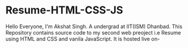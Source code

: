 # Resume-HTML-CSS-JS
Hello Everyone, I'm Akshat Singh. A undergrad at IIT(ISM) Dhanbad. 
This Repository contains source code to my second  web preoject i.e Resume using HTML and CSS and vanila JavaScript. It is hosted live on- 
